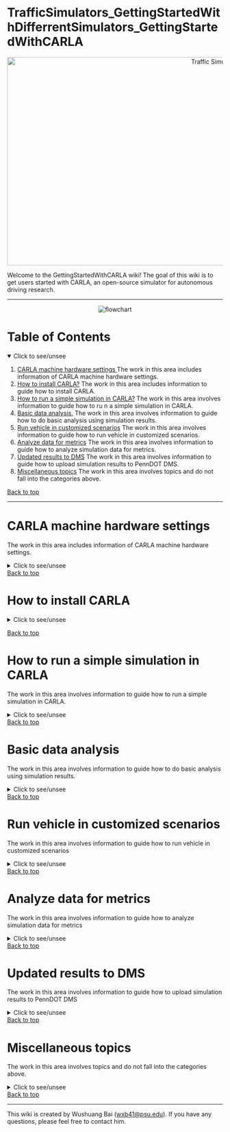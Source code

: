 # TrafficSimulators_GettingStartedWithDifferrentSimulators_GettingStartedWithCARLA


<p align="center">
<img src="https://github.com/ivsg-psu/TrafficSimulators_GettingStartedWithDifferrentSimulators_GettingStartedWithCARLA/blob/main/Documents/Images/CARLA_day.png" alt="Traffic Simulators" width="960" height="486">
</p>
Welcome to the GettingStartedWithCARLA wiki! The goal of this wiki is to get users started with CARLA, an open-source simulator for autonomous driving research. 

***
<p align="center">
<img src="https://github.com/ivsg-psu/TrafficSimulators_GettingStartedWithDifferrentSimulators_GettingStartedWithCARLA/blob/main/Documents/Images/flowchart.png" alt="flowchart" >
</p>

# Table of Contents
<details open>
  <summary> Click to see/unsee </summary>
  <ol>
    <li>
        <a href="#carla-machine-hardware-settings">CARLA machine hardware settings </a>
        The work in this area includes information of CARLA machine hardware settings.
    </li>
    <li>
        <a href="#how-to-install-carla">How to install CARLA?</a>
        The work in this area includes information to guide how to install CARLA. 
    </li>
    <li>
        <a href="#how-to-run-a-simple-simulation-in-carla">How to run a simple simulation in CARLA?</a> 
        The work in this area involves information to guide how to ru n a simple simulation in CARLA.
    </li>
    <li>
        <a href="#basic-data-analysis">Basic data analysis.</a>
        The work in this area involves information to guide how to do basic analysis using simulation results.
    </li>
    <li>
        <a href="#run-vehicle-in-customized-scenarios">Run vehicle in customized scenarios</a>
        The work in this area involves information to guide how to run vehicle in customized scenarios.
    </li>
    <li>
        <a href="#analyze-data-for-metrics">Analyze data for metrics</a>
        The work in this area involves information to guide how to analyze simulation data for metrics.
    </li>
    <li>
        <a href="#updated-results-to-DMS">Updated results to DMS</a>
        The work in this area involves information to guide how to upload simulation results to PennDOT DMS.
    </li>
    <li>
        <a href="#miscellaneous-topics">Miscellaneous topics</a>
        The work in this area involves topics and do not fall into the categories above.
    </li>
    
  </ol>
</details>

<a href="#table-of-contents">Back to top</a>

***
# CARLA machine hardware settings
The work in this area includes information of CARLA machine hardware settings.
<details closed> 
  <summary> Click to see/unsee </summary>
  <ul>
    <li>
      <a href="https://github.com/ivsg-psu/Hardware_SimulatorHardwareBuilds_CARLAMachineHarewareSettings">
      CARLA machine hardware settings 
      </a>
      <br>
      This wiki page presents the information of the hardware settings for CARLA computer .
    </li>
  </ul>
</details>
<a href="#table-of-contents">Back to top</a>

# How to install CARLA

<details closed> 
  <summary> Click to see/unsee </summary>
  <ul>
    <li>
      <a href="https://www.python.org/downloads/">
      Installation of python3 
      </a>
      <br>
      This is the link for python3 installation. 
    </li>
    <li>
      <a href="https://github.com/ivsg-psu/DrivingSimulators_VirtualEnvironment_SetupCARLA">
      How to install CARLA
      </a>
      <br>
      This wiki page presents the work to guide how to install CARLA. 
    </li>
  </ul>
</details>

<a href="#table-of-contents">Back to top</a>

# How to run a simple simulation in CARLA
The work in this area involves information to guide how to run a simple simulation in CARLA.
<details closed> 
  <summary> Click to see/unsee </summary>
  <ul>
    <li>
      <a href="https://github.com/ivsg-psu/DrivingSimulators_Miscellaneous_SimpleSimulationInCARLA">
     How to run a simple simulation in CARLA
      </a>
      <br>
    The work in this area involves information to guide how to run a simple simulation in CARLA.
    </li>
  </ul>
</details>
<a href="#table-of-contents">Back to top</a>

# Basic data analysis
The work in this area involves information to guide how to do basic analysis using simulation results.
<details closed> 
  <summary> Click to see/unsee </summary>
  <ul>
    <li>
      <a href="https://github.com/ivsg-psu/FeatureExtraction_RawDataProcessing_BasicDataAnalysisInCARLA">
     How to do basic analysis using CARLA simulation results
      </a>
      <br>
    The work in this area involves information to guide how to do basic analysis using CARLA simulation results
    </li>
  </ul>
</details>
<a href="#table-of-contents">Back to top</a>

# Run vehicle in customized scenarios
The work in this area involves information to guide how to run vehicle in customized scenarios
<details closed> 
  <summary> Click to see/unsee </summary>
  <ul>
    <li>
      <a href="https://github.com/ivsg-psu/DrivingSimulators_VirtualEnvironment_ImportMapIntoCARLA">
     How to import a customized map into CARLA and run a simple simulation
      </a>
      <br>
    The work in this area involves information to guide how to import a customized map into CARLA and run a simple simulation
    </li>
  </ul>
</details>
<a href="#table-of-contents">Back to top</a>

# Analyze data for metrics
The work in this area involves information to guide how to analyze simulation data for metrics
<details closed> 
  <summary> Click to see/unsee </summary>
To be added by Dr. Brennan.
</details>
<a href="#table-of-contents">Back to top</a>

# Updated results to DMS
The work in this area involves information to guide how to upload simulation results to PennDOT DMS
<details closed> 
  <summary> Click to see/unsee </summary>
  <ul>
    <li>
      <a href="https://github.com/ivsg-psu/FieldDataCollection_DataCollectionProcedures_DataTransferWithDMS">
     How to push data to and pull data from DMS
      </a>
      <br>
    The work in this area involves information to guide how to push data to and pull data from DMS
    </li>
  </ul>
</details>
<a href="#table-of-contents">Back to top</a>

# Miscellaneous topics
The work in this area involves topics and do not fall into the categories above. 
<details closed> 
  <summary> Click to see/unsee </summary>
  <ul>
    <li>
      <a href="https://github.com/ivsg-psu/DrivingSimulators_Miscellaneous_CARLATrafficManager">
     How to control the surrounding traffic.
      </a>
      <br>
    The work in this area involves information to guide how to control the surrounding traffic in CARLA.
    </li>
    <li>
      <a href="https://github.com/ivsg-psu/DrivingSimulators_Miscellaneous_CARLASynchronizedMode">
     How to run CARLA in synchronized mode.
      </a>
      <br>
    The work in this area involves information to guide how to run CARLA in synchronized mode.
    </li>
    <li>
      <a href="https://github.com/ivsg-psu/DrivingSimulators_VirtualEnvironment_SetupCARLAStartupMap">
     How to set up the startup map in CARLA.
      </a>
      <br>
    The work in this area involves information to guide how to set up the startup map in CARLA.
    </li>    
    <li>
      <a href="https://github.com/ivsg-psu/DrivingSimulators_Miscellaneous_CARLAFinestTimeTest">
     Testing the finest time measurements in CARLA
      </a>
      <br>
    The work in this area involves information of testing the finest time measurements in CARLA.
    </li>
  </ul>  
</details>
<a href="#table-of-contents">Back to top</a>

---
This wiki is created by Wushuang Bai (wxb41@psu.edu). If you have any questions, please feel free to contact him. 



